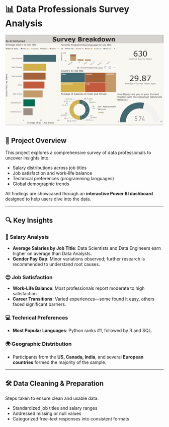 # 📊 Data Professionals Survey Analysis

![Dashboard Preview](Survey/Dashboard.png)



## 🧠 Project Overview

This project explores a comprehensive survey of data professionals to uncover insights into:

- Salary distributions across job titles
- Job satisfaction and work-life balance
- Technical preferences (programming languages)
- Global demographic trends

All findings are showcased through an **interactive Power BI dashboard** designed to help users dive into the data.

---

## 🔍 Key Insights

### 💼 Salary Analysis
- **Average Salaries by Job Title**: Data Scientists and Data Engineers earn higher on average than Data Analysts.
- **Gender Pay Gap**: Minor variations observed; further research is recommended to understand root causes.

### 😊 Job Satisfaction
- **Work-Life Balance**: Most professionals report moderate to high satisfaction.
- **Career Transitions**: Varied experiences—some found it easy, others faced significant barriers.

### 💻 Technical Preferences
- **Most Popular Languages**: Python ranks #1, followed by R and SQL.

### 🌍 Geographic Distribution
- Participants from the **US, Canada, India**, and several **European countries** formed the majority of the sample.


---

## 🛠️ Data Cleaning & Preparation

Steps taken to ensure clean and usable data:
- Standardized job titles and salary ranges
- Addressed missing or null values
- Categorized free-text responses into consistent formats
